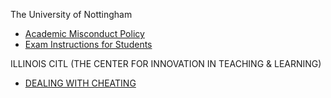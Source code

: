  The University of Nottingham
 - [Academic Misconduct Policy](https://www.nottingham.ac.uk/academicservices/qualitymanual/assessmentandawards/academic-misconduct.aspx)
 - [Exam Instructions for Students](https://www.nottingham.edu.cn/en/academicservices/documents/unncexaminstructionsforstudents.pdf)
 
 ILLINOIS CITL (THE CENTER FOR INNOVATION IN TEACHING & LEARNING)
 - [DEALING WITH CHEATING](https://citl.illinois.edu/citl-101/teaching-learning/resources/classroom-environment/dealing-with-cheating)

